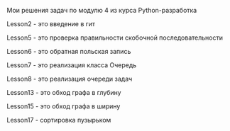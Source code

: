 Мои решения задач по модулю 4 из курса Python-разработка

Lesson2 - это введение в гит

Lesson5 - это проверка правильности скобочной последовательности

Lesson6 - это обратная польская запись

Lesson7 - это реализация класса Очередь

Lesson8 - это реализация очереди задач

Lesson13 - это обход графа в глубину

Lesson15 - это обход графа в ширину

Lesson17 - сортировка пузырьком
